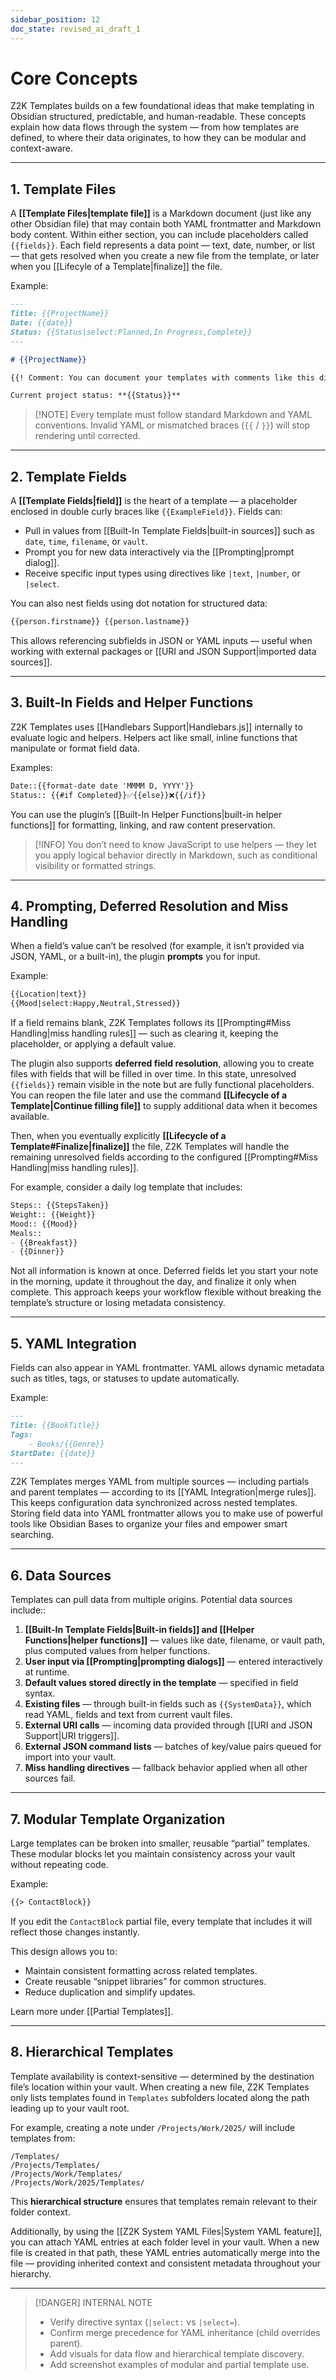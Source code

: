 ```yaml
---
sidebar_position: 12 
doc_state: revised_ai_draft_1
---
```


# Core Concepts

Z2K Templates builds on a few foundational ideas that make templating in Obsidian structured, predictable, and human-readable. These concepts explain how data flows through the system — from how templates are defined, to where their data originates, to how they can be modular and context-aware.

---

## 1. Template Files

A **[[Template Files|template file]]** is a Markdown document (just like any other Obsidian file) that may contain both YAML frontmatter and Markdown body content. Within either section, you can include placeholders called `{{fields}}`. Each field represents a data point — text, date, number, or list — that gets resolved when you create a new file from the template, or later when you [[Lifecyle of a Template|finalize]] the file. 

Example:

```md title="Template - Project.md"
---
Title: {{ProjectName}}
Date: {{date}}
Status: {{Status|select:Planned,In Progress,Complete}}
---

# {{ProjectName}}

{{! Comment: You can document your templates with comments like this directly inside them without affecting the final output. }}

Current project status: **{{Status}}**
```

> [!NOTE] Every template must follow standard Markdown and YAML conventions. Invalid YAML or mismatched braces (`{{` / `}}`) will stop rendering until corrected.

---

## 2. Template Fields

A **[[Template Fields|field]]** is the heart of a template — a placeholder enclosed in double curly braces like `{{ExampleField}}`. Fields can:

- Pull in values from [[Built-In Template Fields|built-in sources]] such as `date`, `time`, `filename`, or `vault`.
- Prompt you for new data interactively via the [[Prompting|prompt dialog]].
- Receive specific input types using directives like `|text`, `|number`, or `|select`.

You can also nest fields using dot notation for structured data:

```md title="Partial Template - Person.md"
{{person.firstname}} {{person.lastname}}
```

This allows referencing subfields in JSON or YAML inputs — useful when working with external packages or [[URI and JSON Support|imported data sources]].

---

## 3. Built-In Fields and Helper Functions

Z2K Templates uses [[Handlebars Support|Handlebars.js]] internally to evaluate logic and helpers. Helpers act like small, inline functions that manipulate or format field data.

Examples:

```md title="Partial Template - Status Update.md"
Date::{{format-date date 'MMMM D, YYYY'}}
Status:: {{#if Completed}}✅{{else}}❌{{/if}}
```

You can use the plugin’s [[Built-In Helper Functions|built-in helper functions]] for formatting, linking, and raw content preservation.

> [!INFO] You don’t need to know JavaScript to use helpers — they let you apply logical behavior directly in Markdown, such as conditional visibility or formatted strings.

---

## 4. Prompting, Deferred Resolution and Miss Handling

When a field’s value can’t be resolved (for example, it isn’t provided via JSON, YAML, or a built-in), the plugin **prompts** you for input.

Example:

```md title="Template - Prompting.md"
{{Location|text}}
{{Mood|select:Happy,Neutral,Stressed}}
```

If a field remains blank, Z2K Templates follows its [[Prompting#Miss Handling|miss handling rules]] — such as clearing it, keeping the placeholder, or applying a default value.

The plugin also supports **deferred field resolution**, allowing you to create files with fields that will be filled in over time. In this state, unresolved `{{fields}}` remain visible in the note but are fully functional placeholders. You can reopen the file later and use the command **[[Lifecycle of a Template|Continue filling file]]** to supply additional data when it becomes available.  

Then, when you eventually explicitly **[[Lifecycle of a Template#Finalize|finalize]]** the file, Z2K Templates will handle the remaining unresolved fields according to the configured [[Prompting#Miss Handling|miss handling rules]].

For example, consider a daily log template that includes:
```md title="Template - Daily Log.md"
Steps:: {{StepsTaken}} 
Weight:: {{Weight}} 
Mood:: {{Mood}}
Meals::
- {{Breakfast}} 
- {{Dinner}} 
```

Not all information is known at once. Deferred fields let you start your note in the morning, update it throughout the day, and finalize it only when complete. This approach keeps your workflow flexible without breaking the template’s structure or losing metadata consistency.

---

## 5. YAML Integration

Fields can also appear in YAML frontmatter. YAML allows dynamic metadata such as titles, tags, or statuses to update automatically.

Example:

```md title: "Template - Book Review.md"
---
Title: {{BookTitle}}
Tags: 
    - Books/{{Genre}}
StartDate: {{date}}
---
```

Z2K Templates merges YAML from multiple sources — including partials and parent templates — according to its [[YAML Integration|merge rules]]. This keeps configuration data synchronized across nested templates. Storing field data into YAML frontmatter allows you to make use of powerful tools like Obsidian Bases to organize your files and empower smart searching. 

---

## 6. Data Sources

Templates can pull data from multiple origins. Potential data sources include::

1. **[[Built-In Template Fields|Built-in fields]] and [[Helper Functions|helper functions]]** — values like date, filename, or vault path, plus computed values from helper functions.
2. **User input via [[Prompting|prompting dialogs]]** — entered interactively at runtime.
3. **Default values stored directly in the template** — specified in field syntax.
4. **Existing files** — through built-in fields such as `{{SystemData}}`, which read YAML, fields and text from current vault files.
5. **External URI calls** — incoming data provided through [[URI and JSON Support|URI triggers]].
6. **External JSON command lists** — batches of key/value pairs queued for import into your vault.
7. **Miss handling directives** — fallback behavior applied when all other sources fail.

---

## 7. Modular Template Organization

Large templates can be broken into smaller, reusable “partial” templates. These modular blocks let you maintain consistency across your vault without repeating code.

Example:

```md "Partials - Example.md"
{{> ContactBlock}}
```

If you edit the `ContactBlock` partial file, every template that includes it will reflect those changes instantly.

This design allows you to:

- Maintain consistent formatting across related templates.
- Create reusable “snippet libraries” for common structures.
- Reduce duplication and simplify updates.

Learn more under [[Partial Templates]].

---

## 8. Hierarchical Templates

Template availability is context-sensitive — determined by the destination file’s location within your vault. When creating a new file, Z2K Templates only lists templates found in `Templates` subfolders located along the path leading up to your vault root.

For example, creating a note under `/Projects/Work/2025/` will include templates from:

```text
/Templates/
/Projects/Templates/
/Projects/Work/Templates/
/Projects/Work/2025/Templates/
```

This **hierarchical structure** ensures that templates remain relevant to their folder context.

Additionally, by using the [[Z2K System YAML Files|System YAML feature]], you can attach YAML entries at each folder level in your vault. When a new file is created in that path, these YAML entries automatically merge into the file — providing inherited context and consistent metadata throughout your hierarchy.

---

> [!DANGER] INTERNAL NOTE
>
> - Verify directive syntax (`|select:` vs `|select=`).
> - Confirm merge precedence for YAML inheritance (child overrides parent).
> - Add visuals for data flow and hierarchical template discovery.
> - Add screenshot examples of modular and partial template use.


